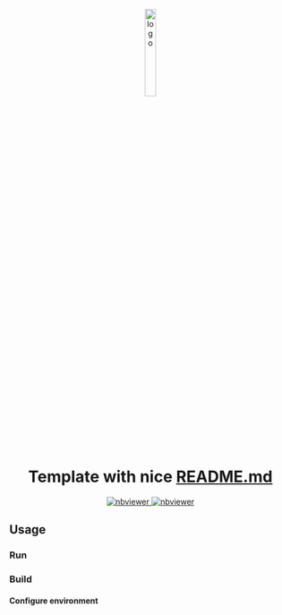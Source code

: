 <p align="center">
  <a href="https://github.com/mitinarseny/inhereadme">
    <img src=".assets/logo.png" alt="logo" width="20%" />
  </a>
  <h1 align="center">Template with nice <a href="README.md">README.md</a></h1>
  <p align="center">
    <a href="https://nbviewer.jupyter.org/github/mitinarseny/jupetri/tree/master/work/">
      <img alt="nbviewer" src="https://img.shields.io/badge/nice-badge-F37726.svg?style=flat-square">
    </a>
    <a href="https://nbviewer.jupyter.org/github/mitinarseny/jupetri/tree/master/work/">
      <img alt="nbviewer" src="https://img.shields.io/badge/another-badge-F37726.svg?style=flat-square">
    </a>
  </p>
</p>

## Usage
### Run
### Build
#### Configure environment
